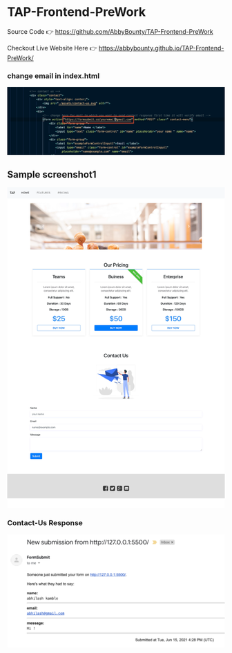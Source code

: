 # TAP-Frontend-PreWork

Source Code 👉 https://github.com/AbbyBounty/TAP-Frontend-PreWork

Checkout Live Website Here 👉 https://abbybounty.github.io/TAP-Frontend-PreWork/


### change email in index.html

![alt text](./assets/email.png)

## Sample screenshot1

![alt text](./assets/screenshot.png)

### Contact-Us Response

![alt text](./assets/response.png)
